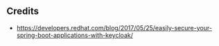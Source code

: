 ## Credits
* https://developers.redhat.com/blog/2017/05/25/easily-secure-your-spring-boot-applications-with-keycloak/